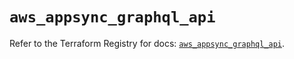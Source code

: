 # `aws_appsync_graphql_api`

Refer to the Terraform Registry for docs: [`aws_appsync_graphql_api`](https://registry.terraform.io/providers/hashicorp/aws/5.79.0/docs/resources/appsync_graphql_api).
